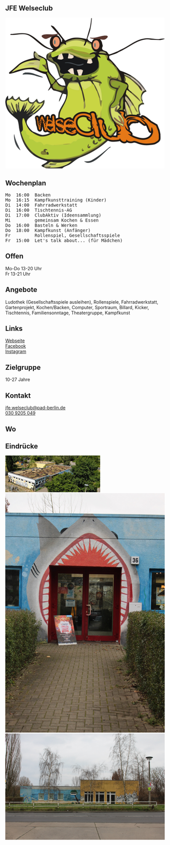 ## JFE Welseclub
<img id="topmedia" src="images/Logos/Welseclub.png" />

## Wochenplan
<pre id="weeklyschedule">
Mo  16:00  Backen
Mo  16:15  Kampfkunsttraining (Kinder)
Di  14:00  Fahrradwerkstatt
Di  16:00  Tischtennis-AG
Di  17:00  ClubAktiv (Ideensammlung)
Mi         gemeinsam Kochen & Essen
Do  16:00  Basteln & Werken
Do  18:00  Kampfkunst (Anfänger)
Fr         Rollenspiel, Gesellschaftsspiele
Fr  15:00  Let's talk about... (für Mädchen)
</pre>

## Offen
Mo-Do 13-20 Uhr<br>
Fr 13-21 Uhr

## Angebote
<p id="activities">
Ludothek (Gesellschaftsspiele ausleihen), Rollenspiele, Fahrradwerkstatt, Gartenprojekt, Kochen/Backen, Computer,  Sportraum, Billard, Kicker, Tischtennis, Familiensonntage, Theatergruppe, Kampfkunst
</p>

## Links
<a target="_blank" href="https://www.pad-berlin.de/jugendarbeit-praevention-und-qualifikation/jfe-welseclub">Webseite</a><br>
<a target="_blank" href="https://www.facebook.com/Welseclub/">Facebook</a><br>
<a target="_blank" href="https://www.instagram.com/jfe.welseclub/">Instagram</a>

## Zielgruppe
10-27 Jahre

## Kontakt
[jfe.welseclub@pad-berlin.de](mailto:jfe.welseclub@pad-berlin.de)<br>
<a href="tel:+49309205049">030 9205 049</a>

## Wo
<div id="gmap"></div>
<script>window.onload = showMap('Vincent-van-Gogh-Str. 36, 13057 Berlin', 0, 'gmap_mini')</script>

## Eindrücke
<div class="mediacontainer">
  <img src="images/JFE_Welseclub/welseclub.jpg" />
  <img src="images/JFE_Welseclub/wc36-eingang.JPG" />
  <img src="images/JFE_Welseclub/wc36-seite.jpg" />
</div>
